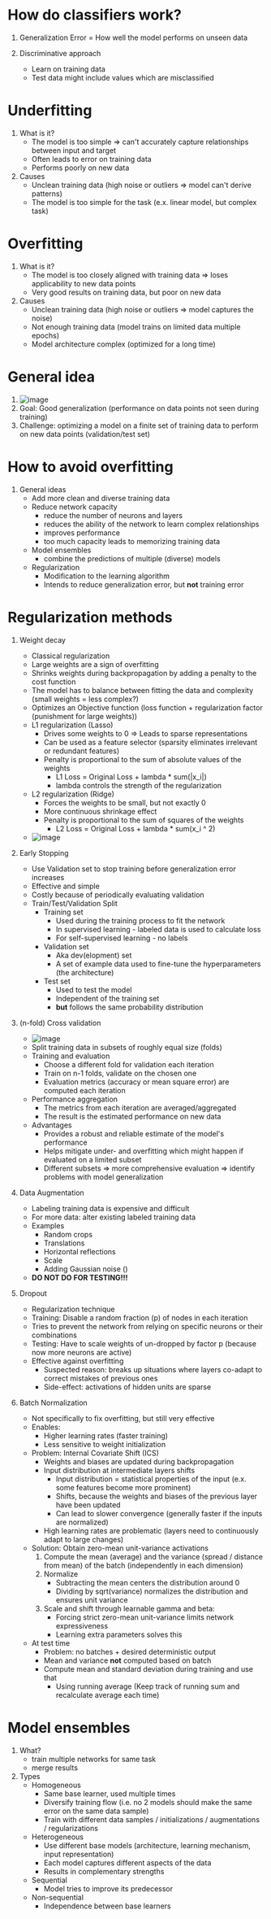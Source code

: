 # How do classifiers work?
1. Generalization Error = How well the model performs on unseen data

1. Discriminative approach
    - Learn on training data
    - Test data might include values which are misclassified



# Underfitting
1. What is it?
    - The model is too simple => can't accurately capture relationships between input and target
    - Often leads to error on training data
    - Performs poorly on new data
1. Causes
    - Unclean training data (high noise or outliers => model can't derive patterns)
    - The model is too simple for the task (e.x. linear model, but complex task)



# Overfitting
1. What is it?
    - The model is too closely aligned with training data => loses applicability to new data points
    - Very good results on training data, but poor on new data
1. Causes
    - Unclean training data (high noise or outliers => model captures the noise)
    - Not enough training data (model trains on limited data multiple epochs)
    - Model architecture complex (optimized for a long time)



# General idea
1. ![image](graphs_overfitting_underfitting.png)
1. Goal: Good generalization (performance on data points not seen during training)
1. Challenge: optimizing a model on a finite set of training data to perform on new data points (validation/test set)



# How to avoid overfitting
1. General ideas
    - Add more clean and diverse training data
    - Reduce network capacity
        * reduce the number of neurons and layers
        * reduces the ability of the network to learn complex relationships
        * improves performance
        * too much capacity leads to memorizing training data
    - Model ensembles
        * combine the predictions of multiple (diverse) models
    - Regularization
        * Modification to the learning algorithm
        * Intends to reduce generalization error, but **not** training error

# Regularization methods
1. Weight decay
    - Classical regularization
    - Large weights are a sign of overfitting
    - Shrinks weights during backpropagation by adding a penalty to the cost function
    - The model has to balance between fitting the data and complexity (small weights = less complex?)
    - Optimizes an Objective function (loss function + regularization factor (punishment for large weights))
    - L1 regularization (Lasso)
        * Drives some weights to 0 => Leads to sparse representations
        * Can be used as a feature selector (sparsity eliminates irrelevant or redundant features)
        * Penalty is proportional to the sum of absolute values of the weights
            + L1 Loss = Original Loss + lambda * sum(|x_i|)
            + lambda controls the strength of the regularization
    - L2 regularization (Ridge)
        * Forces the weights to be small, but not exactly 0
        * More continuous shrinkage effect
        * Penalty is proportional to the sum of squares of the weights
            + L2 Loss = Original Loss + lambda * sum(x_i ^ 2)
    - ![image](graphs_overfitting_underfitting.png)

1. Early Stopping
    - Use Validation set to stop training before generalization error increases
    - Effective and simple
    - Costly because of periodically evaluating validation
    - Train/Test/Validation Split
        * Training set
            + Used during the training process to fit the network
            + In supervised learning - labeled data is used to calculate loss
            + For self-supervised learning - no labels
        * Validation set
            + Aka dev(elopment) set
            + A set of example data used to fine-tune the hyperparameters (the architecture)
        * Test set
            + Used to test the model
            + Independent of the training set
            + **but** follows the same probability distribution

1. (n-fold) Cross validation
    - ![image](cross_validation.png)
    - Split training data in subsets of roughly equal size (folds)
    - Training and evaluation
        * Choose a different fold for validation each iteration
        * Train on n-1 folds, validate on the chosen one
        * Evaluation metrics (accuracy or mean square error) are computed each iteration
    - Performance aggregation
        * The metrics from each iteration are averaged/aggregated
        * The result is the estimated performance on new data
    - Advantages
        * Provides a robust and reliable estimate of the model's performance
        * Helps mitigate under- and overfitting which might happen if evaluated on a limited subset
        * Different subsets => more comprehensive evaluation => identify problems with model generalization

1. Data Augmentation
    - Labeling training data is expensive and difficult
    - For more data: alter existing labeled training data
    - Examples
        * Random crops
        * Translations
        * Horizontal reflections
        * Scale
        * Adding Gaussian noise ()
    - **DO NOT DO FOR TESTING!!!**

1. Dropout
    - Regularization technique
    - Training: Disable a random fraction (p) of nodes in each iteration
    - Tries to prevent the network from relying on specific neurons or their combinations
    - Testing: Have to scale weights of un-dropped by factor p (because now more neurons are active)
    - Effective against overfitting
        * Suspected reason: breaks up situations where layers co-adapt to correct mistakes of previous ones
        * Side-effect: activations of hidden units are sparse

1. Batch Normalization
    - Not specifically to fix overfitting, but still very effective
    - Enables:
        * Higher learning rates (faster training)
        * Less sensitive to weight initialization
    - Problem: Internal Covariate Shift (ICS)
        * Weights and biases are updated during backpropagation
        * Input distribution at intermediate layers shifts
            + Input distribution = statistical properties of the input (e.x. some features become more prominent)
            + Shifts, because the weights and biases of the previous layer have been updated
            + Can lead to slower convergence (generally faster if the inputs are normalized)
        * High learning rates are problematic (layers need to continuously adapt to large changes)
    - Solution: Obtain zero-mean unit-variance activations
        1. Compute the mean (average) and the variance (spread / distance from mean) of the batch (independently in each dimension)
        1. Normalize
            + Subtracting the mean centers the distribution around 0
            + Dividing by sqrt(variance) normalizes the distribution and ensures unit variance
        1. Scale and shift through learnable gamma and beta:
            + Forcing strict zero-mean unit-variance limits network expressiveness
            + Learning extra parameters solves this
    - At test time
        * Problem: no batches + desired deterministic output
        * Mean and variance **not** computed based on batch
        * Compute mean and standard deviation during training and use that
            + Using running average (Keep track of running sum and recalculate average each time)

# Model ensembles
1. What?
    - train multiple networks for same task
    - merge results
1. Types
    - Homogeneous
        * Same base learner, used multiple times
        * Diversify training flow (i.e. no 2 models should make the same error on the same data sample)
        * Train with different data samples / initializations / augmentations / regularizations
    - Heterogeneous
        * Use different base models (architecture, learning mechanism, input representation)
        * Each model captures different aspects of the data
        * Results in complementary strengths
    - Sequential
        * Model tries to improve its predecessor
    - Non-sequential
        * Independence between base learners

